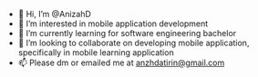 - 👋 Hi, I’m @AnizahD
- 👀 I’m interested in mobile application development
- 🌱 I’m currently learning for software engineering bachelor
- 💞️ I’m looking to collaborate on developing mobile application, specifically in mobile learning application
- 📫 Please dm or emailed me at anzhdatirin@gmail.com

<!---
AnizahD/AnizahD is a ✨ special ✨ repository because its `README.md` (this file) appears on your GitHub profile.
You can click the Preview link to take a look at your changes.
--->
